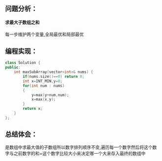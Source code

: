 ## 问题分析：
#### 求最大子数组之和
每一步维护两个变量,全局最优和局部最优
## 编程实现：
```C++
class Solution {
public:
    int maxSubArray(vector<int>& nums) {
        if(nums.size()==0) return 0;
        int x=INT_MIN,y=0;
        for(int num : nums)
        {
            y=max(y+num,num);
            x=max(x,y);
        }
        return x;
    }
};
```
## 总结体会：
是数组中求最大值的子数组所以数字排列顺序不变,遍历每一个数字然后将这个数字与之前数字的和+这个数字比较大小来决定哪一个大来存入最终的数组中
